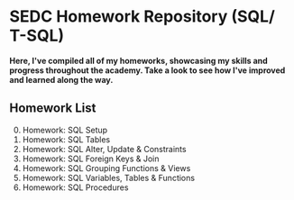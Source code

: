 # SEDC Homework Repository (SQL/ T-SQL)

**Here, I've compiled all of my homeworks, showcasing my skills and progress throughout the academy. Take a look to see how I've improved and learned along the way.**

## Homework List

0. Homework: SQL Setup
1. Homework: SQL Tables
2. Homework: SQL Alter, Update & Constraints
3. Homework: SQL Foreign Keys & Join
4. Homework: SQL Grouping Functions & Views
5. Homework: SQL Variables, Tables & Functions
6. Homework: SQL Procedures
